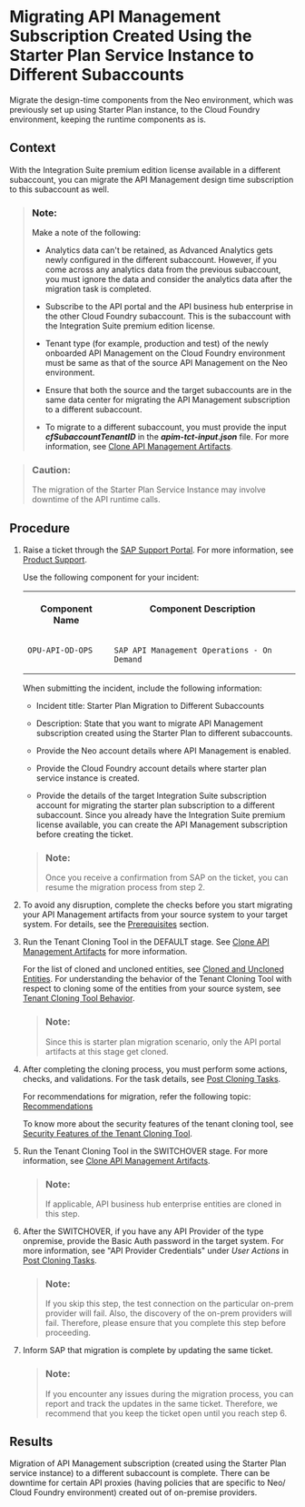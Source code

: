 <!-- loio1f4ed86ab3b3404db2365e3e2e95824f -->

# Migrating API Management Subscription Created Using the Starter Plan Service Instance to Different Subaccounts

Migrate the design-time components from the Neo environment, which was previously set up using Starter Plan instance, to the Cloud Foundry environment, keeping the runtime components as is.



<a name="loio1f4ed86ab3b3404db2365e3e2e95824f__context_qmw_v5b_xpb"/>

## Context

With the Integration Suite premium edition license available in a different subaccount, you can migrate the API Management design time subscription to this subaccount as well.

> ### Note:  
> Make a note of the following:
> 
> -   Analytics data can't be retained, as Advanced Analytics gets newly configured in the different subaccount. However, if you come across any analytics data from the previous subaccount, you must ignore the data and consider the analytics data after the migration task is completed.
> 
> -   Subscribe to the API portal and the API business hub enterprise in the other Cloud Foundry subaccount. This is the subaccount with the Integration Suite premium edition license.
> 
> -   Tenant type \(for example, production and test\) of the newly onboarded API Management on the Cloud Foundry environment must be same as that of the source API Management on the Neo environment.
> 
> -   Ensure that both the source and the target subaccounts are in the same data center for migrating the API Management subscription to a different subaccount.
> 
> -   To migrate to a different subaccount, you must provide the input ***cfSubaccountTenantID*** in the ***apim-tct-input.json*** file. For more information, see [Clone API Management Artifacts](clone-api-management-artifacts-7abd887.md).

> ### Caution:  
> The migration of the Starter Plan Service Instance may involve downtime of the API runtime calls.



<a name="loio1f4ed86ab3b3404db2365e3e2e95824f__steps_y1l_cvb_xpb"/>

## Procedure

1.  Raise a ticket through the [SAP Support Portal](https://support.sap.com/en/index.html). For more information, see [Product Support](https://support.sap.com/en/my-support/product-support.html).

    Use the following component for your incident:


    <table>
    <tr>
    <th valign="top">

    Component Name


    
    </th>
    <th valign="top">

    Component Description


    
    </th>
    </tr>
    <tr>
    <td valign="top">
    
        OPU-API-OD-OPS


    
    </td>
    <td valign="top">
    
        SAP API Management Operations - On Demand


    
    </td>
    </tr>
    </table>
    
    When submitting the incident, include the following information:

    -   Incident title: Starter Plan Migration to Different Subaccounts

    -   Description: State that you want to migrate API Management subscription created using the Starter Plan to different subaccounts.

    -   Provide the Neo account details where API Management is enabled.

    -   Provide the Cloud Foundry account details where starter plan service instance is created.

    -   Provide the details of the target Integration Suite subscription account for migrating the starter plan subscription to a different subaccount. Since you already have the Integration Suite premium license available, you can create the API Management subscription before creating the ticket.


    > ### Note:  
    > Once you receive a confirmation from SAP on the ticket, you can resume the migration process from step 2.

2.  To avoid any disruption, complete the checks before you start migrating your API Management artifacts from your source system to your target system. For details, see the [Prerequisites](prerequisites-c1904bc.md) section.

3.  Run the Tenant Cloning Tool in the DEFAULT stage. See [Clone API Management Artifacts](clone-api-management-artifacts-7abd887.md) for more information.

    For the list of cloned and uncloned entities, see [Cloned and Uncloned Entities](cloned-and-uncloned-entities-8973ca0.md). For understanding the behavior of the Tenant Cloning Tool with respect to cloning some of the entities from your source system, see [Tenant Cloning Tool Behavior](tenant-cloning-tool-behavior-6d15ffd.md).

    > ### Note:  
    > Since this is starter plan migration scenario, only the API portal artifacts at this stage get cloned.

4.  After completing the cloning process, you must perform some actions, checks, and validations. For the task details, see [Post Cloning Tasks](post-cloning-tasks-116d82c.md).

    For recommendations for migration, refer the following topic: [Recommendations](recommendations-ff61cef.md) 

    To know more about the security features of the tenant cloning tool, see [Security Features of the Tenant Cloning Tool](security-features-of-the-tenant-cloning-tool-a6969cc.md).

5.  Run the Tenant Cloning Tool in the SWITCHOVER stage. For more information, see [Clone API Management Artifacts](clone-api-management-artifacts-7abd887.md).

    > ### Note:  
    > If applicable, API business hub enterprise entities are cloned in this step.

6.  After the SWITCHOVER, if you have any API Provider of the type onpremise, provide the Basic Auth password in the target system. For more information, see "API Provider Credentials" under *User Actions* in [Post Cloning Tasks](post-cloning-tasks-116d82c.md).

    > ### Note:  
    > If you skip this step, the test connection on the particular on-prem provider will fail. Also, the discovery of the on-prem providers will fail. Therefore, please ensure that you complete this step before proceeding.

7.  Inform SAP that migration is complete by updating the same ticket.

    > ### Note:  
    > If you encounter any issues during the migration process, you can report and track the updates in the same ticket. Therefore, we recommend that you keep the ticket open until you reach step 6.




<a name="loio1f4ed86ab3b3404db2365e3e2e95824f__result_czj_hds_ypb"/>

## Results

Migration of API Management subscription \(created using the Starter Plan service instance\) to a different subaccount is complete. There can be downtime for certain API proxies \(having policies that are specific to Neo/ Cloud Foundry environment\) created out of on-premise providers.

